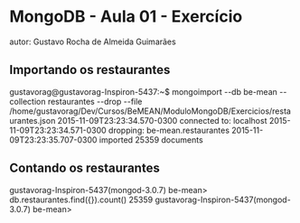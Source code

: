 # MongoDB - Aula 01 - Exercício
autor: Gustavo Rocha de Almeida Guimarães

## Importando os restaurantes

gustavorag@gustavorag-Inspiron-5437:~$ mongoimport --db be-mean --collection restaurantes --drop --file /home/gustavorag/Dev/Cursos/BeMEAN/ModuloMongoDB/Exercicios/restaurantes.json
2015-11-09T23:23:34.570-0300	connected to: localhost
2015-11-09T23:23:34.571-0300	dropping: be-mean.restaurantes
2015-11-09T23:23:35.707-0300	imported 25359 documents


## Contando os restaurantes

gustavorag-Inspiron-5437(mongod-3.0.7) be-mean> db.restaurantes.find({}).count()
25359
gustavorag-Inspiron-5437(mongod-3.0.7) be-mean> 
   
